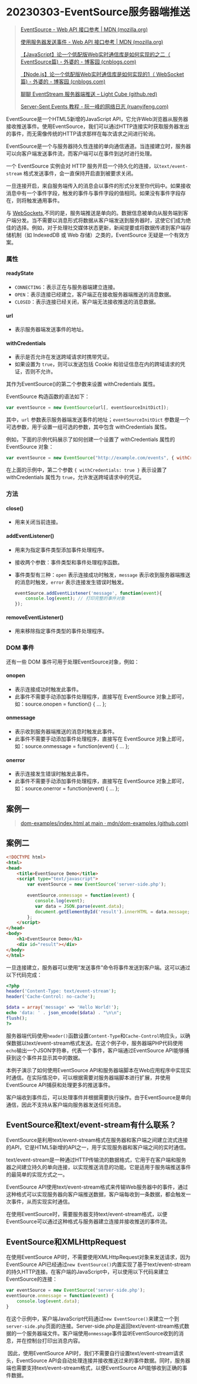# 20230303-EventSource服务器端推送

> [EventSource - Web API 接口参考 | MDN (mozilla.org)](https://developer.mozilla.org/zh-CN/docs/Web/API/EventSource)
>
> [使用服务器发送事件 - Web API 接口参考 | MDN (mozilla.org)](https://developer.mozilla.org/zh-CN/docs/Web/API/Server-sent_events/Using_server-sent_events)
>
> [【JavaScript】论一个低配版Web实时通信库是如何实现的之二（ EventSource篇) - 外婆的 - 博客园 (cnblogs.com)](https://www.cnblogs.com/penghuwan/p/11391705.html)
>
> [【Node.js】论一个低配版Web实时通信库是如何实现的1（ WebSocket篇) - 外婆的 - 博客园 (cnblogs.com)](https://www.cnblogs.com/penghuwan/p/11381182.html#_label1)
>
> [聊聊 EventStream 服务器端推送 – Light Cube (github.red)](https://github.red/talking-about-eventstream/)
>
> [Server-Sent Events 教程 - 阮一峰的网络日志 (ruanyifeng.com)](http://www.ruanyifeng.com/blog/2017/05/server-sent_events.html)

EventSource是一个HTML5新增的JavaScript API，它允许Web浏览器从服务器接收推送事件。使用EventSource，我们可以通过HTTP连接实时获取服务器发出的事件，而无需像传统的HTTP请求那样在每次请求之间进行轮询。

EventSource是一个与服务器持久性连接的单向通信通道。当连接建立时，服务器可以向客户端发送事件流，而客户端可以在事件到达时进行处理。

一个 EventSource 实例会对 HTTP 服务开启一个持久化的连接，以`text/event-stream` 格式发送事件，会一直保持开启直到被要求关闭。

一旦连接开启，来自服务端传入的消息会以事件的形式分发至你代码中。如果接收消息中有一个事件字段，触发的事件与事件字段的值相同。如果没有事件字段存在，则将触发通用事件。

与 [WebSockets](https://developer.mozilla.org/zh-CN/docs/Web/API/WebSockets_API),不同的是，服务端推送是单向的。数据信息被单向从服务端到客户端分发。当不需要以消息形式将数据从客户端发送到服务器时，这使它们成为绝佳的选择。例如，对于处理社交媒体状态更新，新闻提要或将数据传递到客户端存储机制（如 IndexedDB 或 Web 存储）之类的，EventSource 无疑是一个有效方案。

### 属性

#### readyState

- `CONNECTING`：表示正在与服务器端建立连接。
- `OPEN`：表示连接已经建立，客户端正在接收服务器端推送的消息数据。
- `CLOSED`：表示连接已经关闭，客户端无法接收推送的消息数据。

#### url

- 表示服务器端发送事件的地址。

#### withCredentials

- 表示是否允许在发送跨域请求时携带凭证。
- 如果设置为 `true`，则可以发送包括 Cookie 和验证信息在内的跨域请求的凭证，否则不允许。

其作为EventSource()的第二个参数来设置 withCredentials 属性。

EventSource 构造函数的语法如下：

```js
var eventSource = new EventSource(url[, eventSourceInitDict]);
```

其中，`url` 参数表示服务器端发送事件的地址；`eventSourceInitDict` 参数是一个可选参数，用于设置一组可选的参数，其中包含 withCredentials 属性。

例如，下面的示例代码展示了如何创建一个设置了 withCredentials 属性的 EventSource 对象：

```js
var eventSource = new EventSource("http://example.com/events", { withCredentials: true });
```

在上面的示例中，第二个参数 `{ withCredentials: true }` 表示设置了 withCredentials 属性为 `true`，允许发送跨域请求中的凭证。

### 方法

#### close()

- 用来关闭当前连接。

#### addEventListener()

- 用来为指定事件类型添加事件处理程序。

- 接收两个参数：事件类型和事件处理程序函数。

- 事件类型有三种：`open` 表示连接成功时触发，`message` 表示收到服务器端推送的消息时触发，`error` 表示连接发生错误时触发。

  ```js
  eventSource.addEventListener('message', function(event){
      console.log(event); // 打印完整的事件对象
  });
  ```

  

#### removeEventListener()

- 用来移除指定事件类型的事件处理程序。

### DOM 事件

还有一些 DOM 事件可用于处理EventSource对象，例如：

#### onopen

- 表示连接成功时触发此事件。
- 此事件不需要手动添加事件处理程序，直接写在 EventSource 对象上即可，如：source.onopen = function() { ... };

#### onmessage

- 表示收到服务器端推送的消息时触发此事件。
- 此事件不需要手动添加事件处理程序，直接写在 EventSource 对象上即可，如：source.onmessage = function(event) { ... };

#### onerror

- 表示连接发生错误时触发此事件。
- 此事件不需要手动添加事件处理程序，直接写在 EventSource 对象上即可，如：source.onerror = function(event) { ... };

## 案例一

> [dom-examples/index.html at main · mdn/dom-examples (github.com)](https://github.com/mdn/dom-examples/blob/main/server-sent-events/index.html)

## 案例二

```html
<!DOCTYPE html>
<html>
<head>
	<title>EventSource Demo</title>
	<script type="text/javascript">
		var eventSource = new EventSource('server-side.php');
		
		eventSource.onmessage = function(event) {
		   console.log(event);
		   var data = JSON.parse(event.data);
		   document.getElementById('result').innerHTML = data.message;
		};
	</script>
</head>
<body>
	<h1>EventSource Demo</h1>
	<div id="result"></div>
</body>
</html>
```

一旦连接建立，服务器可以使用“发送事件”命令将事件发送到客户端。这可以通过以下代码完成：

```php
<?php
header('Content-Type: text/event-stream');
header('Cache-Control: no-cache');

$data = array('message' => 'Hello World!');
echo 'data: ' . json_encode($data) . "\n\n";
flush();
?>
```

​	服务器端代码使用`header()`函数设置`Content-Type`和`Cache-Control`响应头，以确保数据以text/event-stream格式发送。在这个例子中，服务器端PHP代码使用`echo`输出一个JSON字符串，代表一个事件，客户端通过EventSource API能够捕获到这个事件并显示其中的数据。

本例子演示了如何使用EventSource API和服务器端脚本在Web应用程序中实现实时通信。在实际情况中，可以根据需要对服务器端脚本进行扩展，并使用EventSource API捕获和处理更多的推送事件。

​	客户端收到事件后，可以处理事件并根据需要执行操作。由于EventSource是单向通信，因此不支持从客户端向服务器发送任何消息。

## EventSource和text/event-stream有什么联系？

EventSource是利用text/event-stream格式在服务器和客户端之间建立流式连接的API，它是HTML5新增的API之一，用于实现服务器和客户端之间的实时通信。

text/event-stream是一种通过HTTP传输流的数据格式，它用于在客户端和服务器之间建立持久的单向连接，以实现推送消息的功能。它是适用于服务端推送事件的最简单的实现方式之一。

EventSource API使用text/event-stream格式来传输Web服务器中的事件，通过这种格式可以实现服务器向客户端推送数据，客户端每收到一条数据，都会触发一次事件，从而实现实时通信。

在使用EventSource时，需要服务器支持text/event-stream格式，以便EventSource可以通过这种格式与服务器建立连接并接收推送的事件流。

## EventSource和XMLHttpRequest

在使用EventSource API时，不需要使用XMLHttpRequest对象来发送请求，因为EventSource API已经通过`new EventSource()`内置实现了基于text/event-stream的持久HTTP连接。在客户端的JavaScript中，可以使用以下代码来建立EventSource的连接：

```js
var eventSource = new EventSource('server-side.php');
eventSource.onmessage = function(event) {
    console.log(event.data);
}
```

​	在这个示例中，客户端JavaScript代码通过`new EventSource()`来建立一个到`server-side.php`页面的连接。Server-side.php是返回text/event-stream格式数据的一个服务器端文件。客户端使用`onmessage`事件监听EventSource收到的消息，并在控制台打印出消息内容。

​	因此，使用EventSource API时，我们不需要自行设置text/event-stream请求头，EventSource API会自动处理连接并接收推送过来的事件数据。同时，服务器端也需要支持text/event-stream格式，以便EventSource API能够收到正确的事件数据。